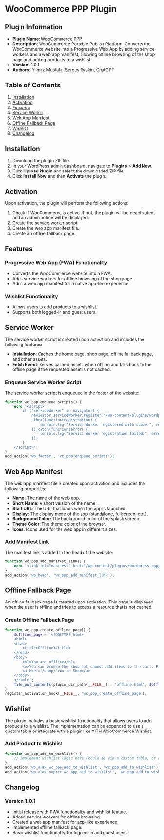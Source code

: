 # WooCommerce PPP Plugin

## Plugin Information

- **Plugin Name**: WooCommerce PPP
- **Description**: WooCommerce Portable Publish Platform. Converts the WooCommerce website into a Progressive Web App by adding service workers and a web app manifest, allowing offline browsing of the shop page and adding products to a wishlist.
- **Version**: 1.0.1
- **Authors**: Yilmaz Mustafa, Sergey Ryskin, ChatGPT

## Table of Contents

1. [Installation](#installation)
2. [Activation](#activation)
3. [Features](#features)
4. [Service Worker](#service-worker)
5. [Web App Manifest](#web-app-manifest)
6. [Offline Fallback Page](#offline-fallback-page)
7. [Wishlist](#wishlist)
8. [Changelog](#changelog)

## Installation

1. Download the plugin ZIP file.
2. In your WordPress admin dashboard, navigate to **Plugins** > **Add New**.
3. Click **Upload Plugin** and select the downloaded ZIP file.
4. Click **Install Now** and then **Activate** the plugin.

## Activation

Upon activation, the plugin will perform the following actions:

1. Check if WooCommerce is active. If not, the plugin will be deactivated, and an admin notice will be displayed.
2. Create the service worker script.
3. Create the web app manifest file.
4. Create an offline fallback page.

## Features

### Progressive Web App (PWA) Functionality

- Converts the WooCommerce website into a PWA.
- Adds service workers for offline browsing of the shop page.
- Adds a web app manifest for a native app-like experience.

### Wishlist Functionality

- Allows users to add products to a wishlist.
- Supports both logged-in and guest users.

## Service Worker

The service worker script is created upon activation and includes the following features:

- **Installation**: Caches the home page, shop page, offline fallback page, and other assets.
- **Fetch Event**: Serves cached assets when offline and falls back to the offline page if the requested asset is not cached.

### Enqueue Service Worker Script

The service worker script is enqueued in the footer of the website:

```php
function wc_ppp_enqueue_scripts() {
    echo '<script>
        if ("serviceWorker" in navigator) {
            navigator.serviceWorker.register("/wp-content/plugins/wordpress-ppp/service-worker.js")
            .then(function(registration) {
                console.log("Service Worker registered with scope:", registration.scope);
            }).catch(function(error) {
                console.log("Service Worker registration failed:", error);
            });
        }
    </script>';
}
add_action('wp_footer', 'wc_ppp_enqueue_scripts');
```

## Web App Manifest

The web app manifest file is created upon activation and includes the following properties:

- **Name**: The name of the web app.
- **Short Name**: A short version of the name.
- **Start URL**: The URL that loads when the app is launched.
- **Display**: The display mode of the app (standalone, fullscreen, etc.).
- **Background Color**: The background color of the splash screen.
- **Theme Color**: The theme color of the browser.
- **Icons**: Icons used for the web app in different sizes.

### Add Manifest Link

The manifest link is added to the head of the website:

```php
function wc_ppp_add_manifest_link() {
    echo '<link rel="manifest" href="/wp-content/plugins/wordpress-ppp/manifest.json">';
}
add_action('wp_head', 'wc_ppp_add_manifest_link');
```

## Offline Fallback Page

An offline fallback page is created upon activation. This page is displayed when the user is offline and tries to access a resource that is not cached.

### Create Offline Fallback Page

```php
function wc_ppp_create_offline_page() {
    $offline_page = '<!DOCTYPE html>
    <html>
    <head>
        <title>Offline</title>
    </head>
    <body>
        <h1>You are offline</h1>
        <p>You can browse the shop but cannot add items to the cart. Please check your internet connection and try again.</p>
        <a href="/shop/">Go to Shop</a>
    </body>
    </html>';
    file_put_contents(plugin_dir_path(__FILE__) . 'offline.html', $offline_page);
}
register_activation_hook(__FILE__, 'wc_ppp_create_offline_page');
```

## Wishlist

The plugin includes a basic wishlist functionality that allows users to add products to a wishlist. The implementation can be expanded to use a custom table or integrate with a plugin like YITH WooCommerce Wishlist.

### Add Product to Wishlist

```php
function wc_ppp_add_to_wishlist() {
    // Implement wishlist logic here (could be via a custom table, or a plugin like YITH WooCommerce Wishlist)
}
add_action('wp_ajax_wc_ppp_add_to_wishlist', 'wc_ppp_add_to_wishlist');
add_action('wp_ajax_nopriv_wc_ppp_add_to_wishlist', 'wc_ppp_add_to_wishlist');
```

## Changelog

### Version 1.0.1

- Initial release with PWA functionality and wishlist feature.
- Added service workers for offline browsing.
- Created a web app manifest for app-like experience.
- Implemented offline fallback page.
- Basic wishlist functionality for logged-in and guest users.

